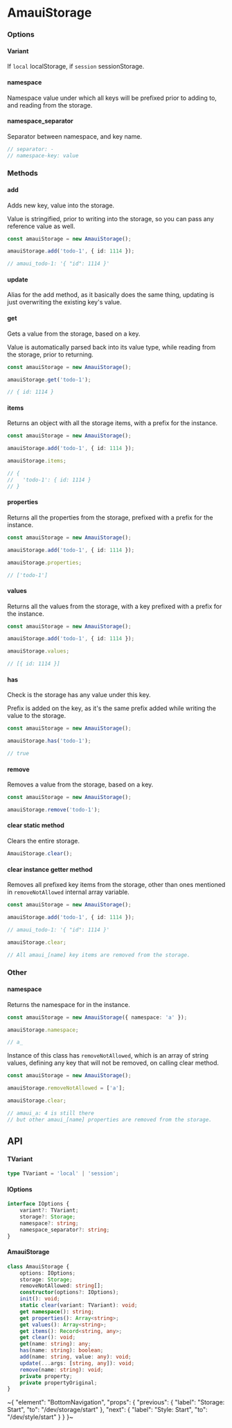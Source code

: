 
# AmauiStorage

### Options

#### Variant

If `local` localStorage, if `session` sessionStorage.

#### namespace

Namespace value under which all keys will be prefixed prior to adding to, and reading from the storage.

#### namespace_separator

Separator between namespace, and key name.

```ts
// separator: -
// namespace-key: value
```

### Methods

#### add

Adds new key, value into the storage.

Value is stringified, prior to writing into the storage, so you can pass any reference value as well.

```ts
const amauiStorage = new AmauiStorage();

amauiStorage.add('todo-1', { id: 1114 });

// amaui_todo-1: '{ "id": 1114 }'
```

#### update

Alias for the add method, as it basically does the same thing, updating is just overwriting the existing key's value.

#### get

Gets a value from the storage, based on a key.

Value is automatically parsed back into its value type, while reading from the storage, prior to returning.

```ts
const amauiStorage = new AmauiStorage();

amauiStorage.get('todo-1');

// { id: 1114 }
```

#### items

Returns an object with all the storage items, with a prefix for the instance.

```ts
const amauiStorage = new AmauiStorage();

amauiStorage.add('todo-1', { id: 1114 });

amauiStorage.items;

// {
//   'todo-1': { id: 1114 }
// }
```

#### properties

Returns all the properties from the storage, prefixed with a prefix for the instance.

```ts
const amauiStorage = new AmauiStorage();

amauiStorage.add('todo-1', { id: 1114 });

amauiStorage.properties;

// ['todo-1']
```

#### values

Returns all the values from the storage, with a key prefixed with a prefix for the instance.

```ts
const amauiStorage = new AmauiStorage();

amauiStorage.add('todo-1', { id: 1114 });

amauiStorage.values;

// [{ id: 1114 }]
```

#### has

Check is the storage has any value under this key.

Prefix is added on the key, as it's the same prefix added while writing the value to the storage.

```ts
const amauiStorage = new AmauiStorage();

amauiStorage.has('todo-1');

// true
```

#### remove

Removes a value from the storage, based on a key.

```ts
const amauiStorage = new AmauiStorage();

amauiStorage.remove('todo-1');
```

#### clear static method

Clears the entire storage.

```ts
AmauiStorage.clear();
```

#### clear instance getter method

Removes all prefixed key items from the storage, other than ones mentioned in `removeNotAllowed` internal array variable.

```ts
const amauiStorage = new AmauiStorage();

amauiStorage.add('todo-1', { id: 1114 });

// amaui_todo-1: '{ "id": 1114 }'

amauiStorage.clear;

// All amaui_[name] key items are removed from the storage.
```

### Other

#### namespace

Returns the namespace for in the instance.

```ts
const amauiStorage = new AmauiStorage({ namespace: 'a' });

amauiStorage.namespace;

// a_
```

Instance of this class has `removeNotAllowed`, which is an array of string values, defining any key that will not be removed, on calling clear method.

```ts
const amauiStorage = new AmauiStorage();

amauiStorage.removeNotAllowed = ['a'];

amauiStorage.clear;

// amaui_a: 4 is still there
// but other amaui_[name] properties are removed from the storage.
```

## API

#### TVariant

```ts
type TVariant = 'local' | 'session';
```

#### IOptions

```ts
interface IOptions {
    variant?: TVariant;
    storage?: Storage;
    namespace?: string;
    namespace_separator?: string;
}
```

#### AmauiStorage

```ts
class AmauiStorage {
    options: IOptions;
    storage: Storage;
    removeNotAllowed: string[];
    constructor(options?: IOptions);
    init(): void;
    static clear(variant: TVariant): void;
    get namespace(): string;
    get properties(): Array<string>;
    get values(): Array<string>;
    get items(): Record<string, any>;
    get clear(): void;
    get(name: string): any;
    has(name: string): boolean;
    add(name: string, value: any): void;
    update(...args: [string, any]): void;
    remove(name: string): void;
    private property;
    private propertyOriginal;
}
```


~{
  "element": "BottomNavigation",
  "props": {
    "previous": {
      "label": "Storage: Start",
      "to": "/dev/storage/start"
    },
    "next": {
      "label": "Style: Start",
      "to": "/dev/style/start"
    }
  }
}~
